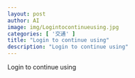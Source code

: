 ```yaml
---
layout: post
author: AI
image: img/Logintocontinueusing.jpg
categories: [ '交通' ]
title: "Login to continue using"
description: "Login to continue using"
---
```

Login to continue using